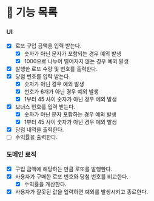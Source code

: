 # 📍 기능 목록

### UI

- [x] 로또 구입 금액을 입력 받는다.
  - [x] 숫자가 아닌 문자가 포함되는 경우 예외 발생
  - [x] 1000으로 나누어 떨어지지 않는 경우 예외 발생
- [x] 발행한 로또 수량 및 번호를 출력한다.
- [x] 당첨 번호를 입력 받는다.
  - [x] 숫자가 아닌 경우 예외 발생
  - [x] 번호가 6개가 아닌 경우 예외 발생
  - [x] 1부터 45 사이 숫자가 아닌 경우 예외 발생
- [x] 보너스 번호를 입력 받는다.
  - [x] 숫자가 아닌 문자 포함하는 경우 예외 발생
  - [x] 1부터 45 사이 숫자가 아닌 경우 예외 발생
- [x] 당첨 내역을 출력한다.
- [ ] 수익률을 출력한다.

### 도메인 로직

- [x] 구입 금액에 해당하는 만큼 로또를 발행한다.
- [x] 사용자가 구매한 로또 번호와 당첨 번호를 비교한다.
  - [x] 수익률을 계산한다.
- [x] 사용자가 잘못된 값을 입력하면 예외를 발생시키고 종료한다.
